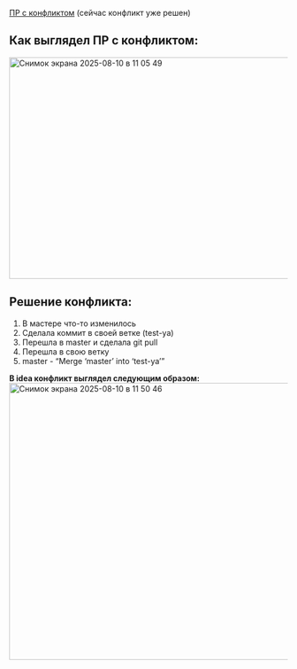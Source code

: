 [ПР с конфликтом](https://github.com/dalekskaro/try_git_qa_guru_37/pull/2) (сейчас конфликт уже решен)

## Как выглядел ПР с конфликтом:
<img width="700" height="400" alt="Снимок экрана 2025-08-10 в 11 05 49" src="https://github.com/user-attachments/assets/8d4ca465-56b5-493f-a92d-01f831936309" />

## Решение конфликта:
1. В мастере что-то изменилось
1. Сделала коммит в своей ветке (test-ya)
1. Перешла в master и сделала git pull
1. Перешла в свою ветку
1. master - “Merge ‘master’ into ‘test-ya’”

**В idea конфликт выглядел следующим образом:**
<img width="800" height="500" alt="Снимок экрана 2025-08-10 в 11 50 46" src="https://github.com/user-attachments/assets/e7fd7a7f-20e6-44b3-8da7-54103a85ee3d" />

